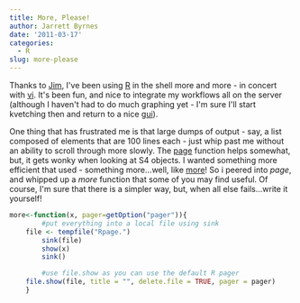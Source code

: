 ```yaml
---
title: More, Please!
author: Jarrett Byrnes
date: '2011-03-17'
categories:
  - R
slug: more-please
---
```


Thanks to [Jim](http://www.nceas.ucsb.edu/scicomp/staff/regetz), I've been using [R](http://r-project.org) in the shell more and more - in concert with [vi](http://www.linuxconfig.org/Vim_Tutorial).  It's been fun, and nice to integrate my workflows all on the server (although I haven't had to do much graphing yet - I'm sure I'll start kvetching then and return to a nice [gui](http://www.rstudio.org/)).

One thing that has frustrated me is that large dumps of output - say, a list composed of elements that are 100 lines each - just whip past me without an ability to scroll through more slowly.  The [page](http://stat.ethz.ch/R-manual/R-patched/library/utils/html/page.html) function helps somewhat, but, it gets wonky when looking at S4 objects.  I wanted something more efficient that used  - something more...well, like [more](http://unixhelp.ed.ac.uk/CGI/man-cgi?more)!  So i peered into _page_, and whipped up a _more_ function that some of you may find useful.  Of course, I'm sure that there is a simpler way, but, when all else fails...write it yourself!

```r
more<-function(x, pager=getOption("pager")){
        #put everything into a local file using sink
	file <- tempfile("Rpage.")
        sink(file)
        show(x)
        sink()

        #use file.show as you can use the default R pager
	file.show(file, title = "", delete.file = TRUE, pager = pager)
	}
```
